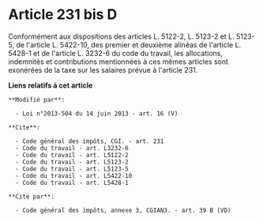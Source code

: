 # Article 231 bis D

Conformément aux dispositions des articles L. 5122-2, L. 5123-2 et L. 5123-5, de l'article L. 5422-10, des premier et
deuxième alinéas de l'article L. 5428-1 et de l'article L. 3232-6 du code du travail, les allocations, indemnités et
contributions mentionnées à ces mêmes articles sont exonérées de la taxe sur les salaires prévue à l'article 231.

**Liens relatifs à cet article**

	**Modifié par**:

	  - Loi n°2013-504 du 14 juin 2013 - art. 16 (V)

	**Cite**:

	  - Code général des impôts, CGI. - art. 231
	  - Code du travail - art. L3232-6
	  - Code du travail - art. L5122-2
	  - Code du travail - art. L5123-2
	  - Code du travail - art. L5123-5
	  - Code du travail - art. L5422-10
	  - Code du travail - art. L5428-1

	**Cité par**:

	  - Code général des impôts, annexe 3, CGIAN3. - art. 39 B (VD)
